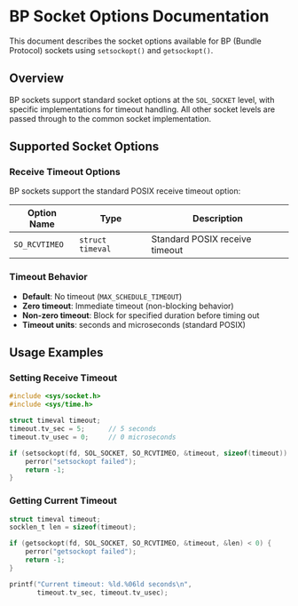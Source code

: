 # BP Socket Options Documentation

This document describes the socket options available for BP (Bundle Protocol) sockets using `setsockopt()` and `getsockopt()`.

## Overview

BP sockets support standard socket options at the `SOL_SOCKET` level, with specific implementations for timeout handling. All other socket levels are passed through to the common socket implementation.

## Supported Socket Options

### Receive Timeout Options

BP sockets support the standard POSIX receive timeout option:

| Option Name   | Type             | Description                    |
| ------------- | ---------------- | ------------------------------ |
| `SO_RCVTIMEO` | `struct timeval` | Standard POSIX receive timeout |

### Timeout Behavior

- **Default**: No timeout (`MAX_SCHEDULE_TIMEOUT`)
- **Zero timeout**: Immediate timeout (non-blocking behavior)
- **Non-zero timeout**: Block for specified duration before timing out
- **Timeout units**: seconds and microseconds (standard POSIX)

## Usage Examples

### Setting Receive Timeout

```c
#include <sys/socket.h>
#include <sys/time.h>

struct timeval timeout;
timeout.tv_sec = 5;      // 5 seconds
timeout.tv_usec = 0;     // 0 microseconds

if (setsockopt(fd, SOL_SOCKET, SO_RCVTIMEO, &timeout, sizeof(timeout)) < 0) {
    perror("setsockopt failed");
    return -1;
}
```

### Getting Current Timeout

```c
struct timeval timeout;
socklen_t len = sizeof(timeout);

if (getsockopt(fd, SOL_SOCKET, SO_RCVTIMEO, &timeout, &len) < 0) {
    perror("getsockopt failed");
    return -1;
}

printf("Current timeout: %ld.%06ld seconds\n",
       timeout.tv_sec, timeout.tv_usec);
```
